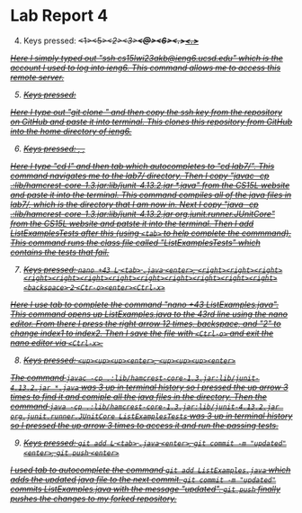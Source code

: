 # Lab Report 4  

4. Keys pressed: <s><s><h><space><c><s><1><5><l><w><i><2><3><a><k><b><@><i><e><n><g><6><.><u><c><s><d><.><e><d><u><enter>

Here I simply typed out "ssh cs15lwi23akb@ieng6.ucsd.edu" which is the account I used to log into ieng6. This command allows me to access this remote server.

5. Keys pressed: <g><i><t><space><c><l><o><n><e><space><Ctrl-c><Ctrl-v><enter>

Here I type out "git clone " and then copy the ssh key from the repository on GitHub and paste it into terminal. This clones this repository from GitHub into the home directory of ieng6.

6. Keys pressed: <c><d><space><l><tab><enter>, <Ctrl-c><Ctrl-v><enter>, <Ctrl-c><Ctrl-v><space><L><tab><T><e><s><t><s><enter>

Here I type "cd l" and then tab which autocompletes to "cd lab7/". This command navigates me to the lab7/ directory. Then I copy "javac -cp .:lib/hamcrest-core-1.3.jar:lib/junit-4.13.2.jar *.java" from the CS15L website and paste it into the terminal. This command compiles all of the java files in lab7/, which is the directory that I am now in. Next I copy "java -cp .:lib/hamcrest-core-1.3.jar:lib/junit-4.13.2.jar org.junit.runner.JUnitCore" from the CS15L website and patste it into the terminal. Then I add ListExamplesTests after this (using `<tab>` to help complete the commmand). This command runs the class file called "ListExamplesTests" which contains the tests that fail.
  
7. Keys pressed: `nano +43 L` `<tab>` `.java` `<enter>`, `<right><right><right><right><right><right><right><right><right><right><right><right><backspace>` `2` `<Ctr-o><enter><Ctrl-x>`

Here I use tab to complete the command "nano +43 ListExamples.java". This command opens up ListExamples.java to the 43rd line using the nano editor. From there I press the right arrow 12 times, backspace, and "2" to change index1 to index2. Then I save the file with `<Ctrl-o>` and exit the nano editor via `<Ctrl-x>`. 
  
8. Keys pressed: `<up><up><up><enter>`, `<up><up><up><enter>`
  
The command `javac -cp .:lib/hamcrest-core-1.3.jar:lib/junit-4.13.2.jar *.java` was 3 up in terminal history so I pressed the up arrow 3 times to find it and comiple all the java files in the directory. Then the command `java -cp .:lib/hamcrest-core-1.3.jar:lib/junit-4.13.2.jar org.junit.runner.JUnitCore ListExamplesTests` was 3 up in terminal history so I pressed the up arrow 3 times to access it and run the passing tests.
  
9. Keys pressed: `git add L` `<tab>` `.java` `<enter>`, `git commit -m "updated"` `<enter>`, `git push` `<enter>`
  
I used tab to autocomplete the command `git add ListExamples.java` which adds the updated java file to the next commit. `git commit -m "updated"` commits ListExamples.java with the message "updated". `git push` finally pushes the changes to my forked repository.
